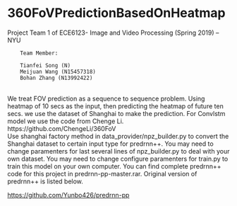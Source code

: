 # 360FoVPredictionBasedOnHeatmap
Project Team 1 of ECE6123- Image and Video Processing (Spring 2019) – NYU

        
        Team Member:

        Tianfei Song (N)
        Meijuan Wang (N15457318)
        Bohan Zhang (N13992422)
<br />
We treat FOV prediction as a sequence to sequence problem. Using heatmap of 10 secs as the input, then predicting the 
heatmap of future ten secs.
we use the dataset of Shanghai to make the prediction. For Convlstm model we use the code from Chenge Li.
<br />
https://github.com/ChengeLi/360FoV
<br />
Use shanghai factory method in data_provider/npz_builder.py to convert the Shanghai dataset to certain input type for predrnn++.
You may need to change paramenters for last several lines of npz_builder.py to deal with your own dataset.
You may need to change configure paramenters for train.py to train this model on your own computer.
You can find complete predrnn++ code for this project in predrnn-pp-master.rar.
Original version of predrnn++ is listed below.
<br />

https://github.com/Yunbo426/predrnn-pp

